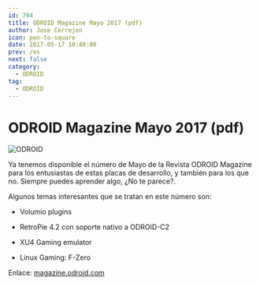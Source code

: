 ```yaml
---
id: 794
title: ODROID Magazine Mayo 2017 (pdf)
author: Jose Cerrejon
icon: pen-to-square
date: 2017-05-17 10:40:00
prev: /es
next: false
category:
  - ODROID
tag:
  - ODROID
---
```


# ODROID Magazine Mayo 2017 (pdf)

![ODROID](/images/2017/05/odroid_may_17.jpg)

Ya tenemos disponible el número de Mayo de la Revista ODROID Magazine para los entusiastas de estas placas de desarrollo, y también para los que no. Siempre puedes aprender algo, ¿No te parece?. 

Algunos temas interesantes que se tratan en este número son:

* Volumio plugins

* RetroPie 4.2 con soporte nativo a ODROID-C2

* XU4 Gaming emulator

* Linux Gaming: F-Zero  

Enlace: [magazine.odroid.com](https://magazine.odroid.com/201705)